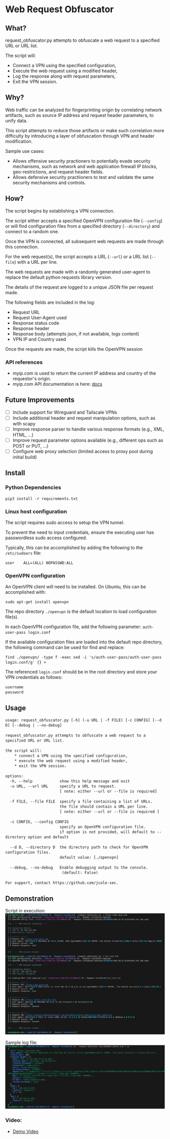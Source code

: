 # Web Request Obfuscator

## What?

request_obfuscator.py attempts to obfuscate a web request to a specified URL or URL list.

The script will:
- Connect a VPN using the specified  configuration,
- Execute the web request using a modified header,
- Log the response along with request parameters,
- Exit the VPN session.


## Why?

Web traffic can be analyzed for fingerprinting origin by correlating network artifacts, such as source IP address and request header parameters, to unify data. 

This script attempts to reduce those artifacts or make such correlation more difficulty by introducing a layer of obfuscation through VPN and header modification.

Sample use cases:
- Allows offensive security practioners to potentially evade security mechanisms, such as network and web application firewall IP blocks, geo-restrictions, and request header fields.
- Allows defensive security practiioners to test and validate the same security mechanisms and controls.


## How?

The script begins by establishing a VPN connection.

The script either accepts a specified OpenVPN configuration file (`--config`) or will find configuration files from a specified directory (`--directory`) and connect to a random one.

Once the VPN is connected, all subsequent web requests are made through this connection. 

For the web request(s), the script accepts a URL (`--url`) or a URL list (`--file`) with a URL per line.

The web requests are made with a randomly generated user-agent to replace the default python requests library version. 

The details of the request are logged to a unique JSON file per request made. 

The following fields are included in the log:
- Request URL
- Request User-Agent used 
- Response status code
- Response header
- Response body (attempts json, if not available, logs content)
- VPN IP and Country used

Once the requests are made, the script kills the OpenVPN session

### API references
- myip.com is used to return the current IP address and country of the requestor's origin. 
- myip.com API documentation is here: [docs](https://www.myip.com/api-docs/)

## Future Improvements

- [ ] Include support for Wireguard and Tailscale VPNs
- [ ] Include additional header and request manipulation options, such as with scapy
- [ ] Improve response parser to handle various response formats (e.g., XML, HTML, ...)
- [ ] Improve request parameter options available (e.g., different ops such as POST or PUT, ...)
- [ ] Configure web proxy selection (limited access to proxy pool during initial build) 

## Install

### Python Dependencies
```
pip3 install -r requirements.txt
```

### Linux host configuration

The script requires sudo access to setup the VPN tunnel.

To prevent the need to input credentials, ensure the executing user has passwordless sudo access configured.

Typically, this can be accomplished by adding the following to the `/etc/sudoers` file:

```
user    ALL=(ALL) NOPASSWD:ALL
```


### OpenVPN configuration
An OpenVPN client will need to be installed. On Ubuntu, this can be accomplished with:
```
sudo apt-get install openvpn
```

The repo directory `./openvpn` is the default location to load configuration file(s).

In each OpenVPN configuration file, add the following parameter: `auth-user-pass login.conf`

If the available configuration files are loaded into the default repo directory, the following command can be used for find and replace:
```
find ./openvpn/ -type f -exec sed -i 's/auth-user-pass/auth-user-pass login.conf/g' {} +
```

The referenced `login.conf` should be in the root directory and store your VPN credentials as follows:

```
username
password
```


## Usage


```
usage: request_obfuscator.py [-h] (-u URL | -f FILE) [-c CONFIG] [--d D] [--debug | --no-debug]

request_obfuscator.py attempts to obfuscate a web request to a specified URL or URL list.

the script will:
    * connect a VPN using the specified configuration,
    * execute the web request using a modified header,
    * exit the VPN session.

options:
  -h, --help            show this help message and exit
  -u URL, --url URL     specify a URL to request.
                        [ note: either --url or --file is required] 
                            
  -f FILE, --file FILE  specify a file containing a list of URLs.
                        the file should contain a URL per line.
                        [ note: either --url or --file is required ]
                            
  -c CONFIG, --config CONFIG
                        specify an OpenVPN configuration file.
                        if option is not provided, will default to --directory option and default
                            
  --d D, --directory D  the directory path to check for OpenVPN configuration files.
                        default value: [./openvpn]
                            
  --debug, --no-debug   Enable debugging output to the console.
                         (default: False)

For support, contact https://github.com/jcole-sec.
```

## Demonstration

Script in execution:
![Screenshot](assets/demo-request_obfuscator-1.png)


Sample log file:
![Screenshot](assets/demo-request_obfuscator-2.png)

### Video: 

 - [Demo Video](https://youtu.be/LQL9j-KE810)
